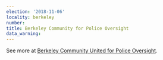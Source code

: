 ```yaml
---
election: '2018-11-06'
locality: berkeley
number: 
title: Berkeley Community for Police Oversight
data_warning: 
---
```

See more at [Berkeley Community United for Police Oversight](https://www.berkeleypoliceoversight.org/our-mission).
